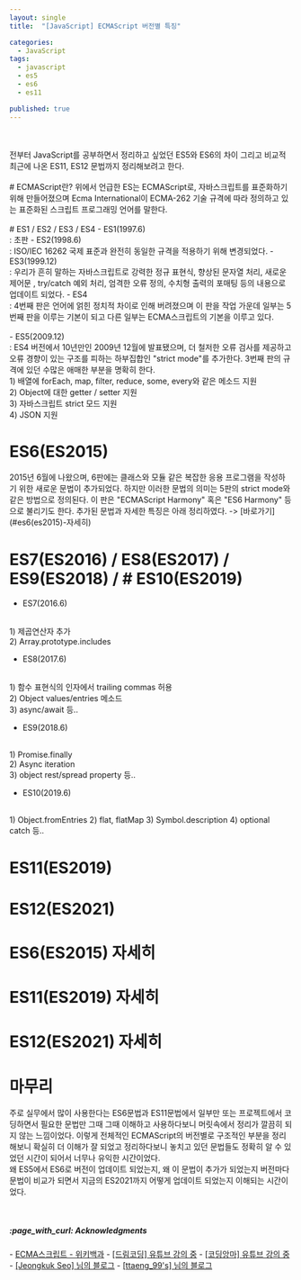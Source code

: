 ```yaml
---
layout: single
title:  "[JavaScript] ECMAScript 버전별 특징"

categories:
  - JavaScript
tags:
  - javascript
  - es5
  - es6
  - es11

published: true
---
```


<br/>
<br/>전부터 JavaScript를 공부하면서 정리하고 싶었던 ES5와 ES6의 차이 그리고 비교적 최근에 나온 ES11, ES12 문법까지 정리해보려고 한다.
<br/><br/>
# ECMAScript란?
위에서 언급한 ES는 ECMAScript로, 자바스크립트를 표준화하기 위해 만들어졌으며 Ecma International이 ECMA-262 기술 규격에 따라 정의하고 있는 표준화된 스크립트 프로그래밍 언어를 말한다. 
<br/><br/>
# ES1 / ES2 / ES3 / ES4
- ES1(1997.6)
<br/> : 초판
- ES2(1998.6) 
<br/> : ISO/IEC 16262 국제 표준과 완전히 동일한 규격을 적용하기 위해 변경되었다.
- ES3(1999.12)
<br/> : 우리가 흔히 말하는 자바스크립트로 강력한 정규 표현식, 향상된 문자열 처리, 새로운 제어문 , try/catch 예외 처리, 엄격한 오류 정의, 수치형 출력의 포매팅 등의 내용으로 업데이트 되었다.
- ES4 
<br/> : 4번째 판은 언어에 얽힌 정치적 차이로 인해 버려졌으며 이 판을 작업 가운데 일부는 5번째 판을 이루는 기본이 되고 다른 일부는 ECMA스크립트의 기본을 이루고 있다.
<br/><br/>
- ES5(2009.12)
<br/> : ES4 버전에서 10년만인 2009년 12월에 발표됐으며, 더 철저한 오류 검사를 제공하고 오류 경향이 있는 구조를 피하는 하부집합인 
"strict mode"를 추가한다. 3번째 판의 규격에 있던 수많은 애매한 부분을 명확히 한다.
<br/>
1) 배열에 forEach, map, filter, reduce, some, every와 같은 메소드 지원<br/>
2) Object에 대한 getter / setter 지원<br/>
3) 자바스크립트 strict 모드 지원 <br/>
4) JSON 지원

# ES6(ES2015)
2015년 6월에 나왔으며, 6판에는 클래스와 모듈 같은 복잡한 응용 프로그램을 작성하기 위한 새로운 문법이 추가되었다. 
하지만 이러한 문법의 의미는 5판의 strict mode와 같은 방법으로 정의된다. 이 판은 "ECMAScript Harmony" 혹은 "ES6 Harmony" 등으로 불리기도 한다.
추가된 문법과 자세한 특징은 아래 정리하였다.
-> [바로가기] (#es6(es2015)-자세히)


# ES7(ES2016) / ES8(ES2017) / ES9(ES2018) / # ES10(ES2019)
- ES7(2016.6)
<br/> 
1) 제곱연산자 추가 <br/>
2) Array.prototype.includes <br/>

- ES8(2017.6)
<br/> 
1) 함수 표현식의 인자에서 trailing commas 허용  <br/>
2) Object values/entries 메소드  <br/>
3) async/await 등..  <br/>

- ES9(2018.6) 
<br/>
1) Promise.finally <br/>
2) Async iteration <br/>
3) object rest/spread property 등.. <br/>

- ES10(2019.6) 
<br/> 
1) Object.fromEntries
2) flat, flatMap
3) Symbol.description 
4) optional catch 등.. <br/>


# ES11(ES2019)

# ES12(ES2021)

# ES6(ES2015) 자세히
# ES11(ES2019) 자세히
# ES12(ES2021) 자세히


# 마무리
주로 실무에서 많이 사용한다는 ES6문법과 ES11문법에서 일부만 또는 프로젝트에서 코딩하면서 필요한 문법만 그때 그때 이해하고 사용하다보니 머릿속에서 정리가 깔끔히 되지 않는 느낌이었다.
이렇게 전체적인 ECMAScript의 버전별로 구조적인 부분을 정리해보니 확실히 더 이해가 잘 되었고 정리하다보니 놓치고 있던 문법들도 정확히 알 수 있었던 시간이 되어서 너무나 유익한 시간이었다.
<br/>왜 ES5에서 ES6로 버전이 업데이트 되었는지, 왜 이 문법이 추가가 되었는지 버전마다 문법이 비교가 되면서 지금의 ES2021까지 어떻게 업데이트 되었는지 이해되는 시간이었다.


<br/>
<h5>:page_with_curl: Acknowledgments</h5>
- <a href="https://ko.wikipedia.org/wiki/ECMA%EC%8A%A4%ED%81%AC%EB%A6%BD%ED%8A%B8">ECMA스크립트 - 위키백과</a>
- <a href="https://www.youtube.com/watch?v=36HrZHzPeuY">[드림코딩] 유튜브 강의 중</a>
- <a href="https://www.youtube.com/watch?v=CvKSR94D0QE&list=PLZKTXPmaJk8JZ2NAC538UzhY_UNqMdZB4&index=19">[코딩앙마] 유튜브 강의 중</a>
- <a href="https://medium.com/sjk5766/ecma-script-es-%EC%A0%95%EB%A6%AC%EC%99%80-%EB%B2%84%EC%A0%84%EB%B3%84-%ED%8A%B9%EC%A7%95-77715f696dcb">[Jeongkuk Seo] 님의 블로그</a>
- <a href="https://abangpa1ace.tistory.com/231">[ttaeng_99's] 님의 블로그</a>



